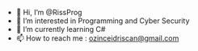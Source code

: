 - 👋 Hi, I’m @RissProg
- 👀 I’m interested in Programming and Cyber Security
- 🌱 I’m currently learning C# 
- 📫 How to reach me : ozinceidriscan@gmail.com

<!---
RissProg/RissProg is a ✨ special ✨ repository because its `README.md` (this file) appears on your GitHub profile.
You can click the Preview link to take a look at your changes.
--->
